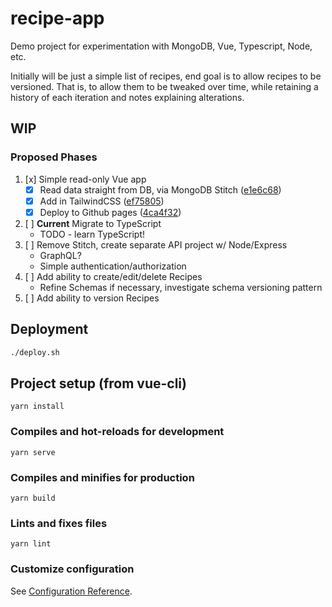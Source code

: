 # recipe-app
Demo project for experimentation with MongoDB, Vue, Typescript, Node, etc.

Initially will be just a simple list of recipes, end goal is to allow recipes to be versioned. That is, to allow them to be tweaked over time, while retaining a history of each iteration and notes explaining alterations.

## WIP
### Proposed Phases
1. [x] Simple read-only Vue app
    - [x] Read data straight from DB, via MongoDB Stitch ([e1e6c68](https://github.com/pcrglennon/recipe-app/commit/e1e6c6810aa0d8c67da71ebc8b4ad75439efc897))
    - [x] Add in TailwindCSS ([ef75805](https://github.com/pcrglennon/recipe-app/commit/ef7580537821bd8dd1ef804b65f510b5fe1c191a))
    - [x] Deploy to Github pages ([4ca4f32](https://github.com/pcrglennon/recipe-app/commit/4ca4f3211545d08cb075950e1423e00cd0bb3eb3))
2. [ ] **Current** Migrate to TypeScript
    - TODO - learn TypeScript!
3. [ ] Remove Stitch, create separate API project w/ Node/Express
    - GraphQL?
    - Simple authentication/authorization
4. [ ] Add ability to create/edit/delete Recipes
    - Refine Schemas if necessary, investigate schema versioning pattern
5. [ ] Add ability to version Recipes

## Deployment
```bash
./deploy.sh
```

## Project setup (from vue-cli)
```
yarn install
```

### Compiles and hot-reloads for development
```
yarn serve
```

### Compiles and minifies for production
```
yarn build
```

### Lints and fixes files
```
yarn lint
```

### Customize configuration
See [Configuration Reference](https://cli.vuejs.org/config/).
